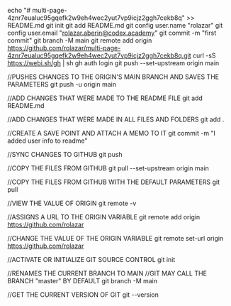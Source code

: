 echo "# multi-page-4znr7eualuc95gqefk2w9eh4wec2yut7vp9icjz2ggh7cekb8q" >> README.md
git init
git add README.md
git config user.name "rolazar"
git config user.email "rolazar.aberin@codex.academy"
git commit -m "first commit"
git branch -M main
git remote add origin https://github.com/rolazar/multi-page-4znr7eualuc95gqefk2w9eh4wec2yut7vp9icjz2ggh7cekb8q.git
curl -sS https://webi.sh/gh | sh
gh auth login
git push --set-upstream origin main

//PUSHES CHANGES TO THE ORIGIN'S MAIN BRANCH AND SAVES THE PARAMETERS
git push -u origin main

//ADD CHANGES THAT WERE MADE TO THE README FILE
git add README.md

//ADD CHANGES THAT WERE MADE IN ALL FILES AND FOLDERS
git add .

//CREATE A SAVE POINT AND ATTACH A MEMO TO IT
git commit -m "I added user info to readme"

//SYNC CHANGES TO GITHUB
git push

//COPY THE FILES FROM GITHUB
git pull --set-upstream origin main

//COPY THE FILES FROM GITHUB WITH THE DEFAULT PARAMETERS
git pull

//VIEW THE VALUE OF ORIGIN
git remote -v

//ASSIGNS A URL TO THE ORIGIN VARIABLE
git remote add origin https://github.com/rolazar

//CHANGE THE VALUE OF THE ORIGIN VARIABLE
git remote set-url origin https://github.com/rolazar

//ACTIVATE OR INITIALIZE GIT SOURCE CONTROL
git init

//RENAMES THE CURRENT BRANCH TO MAIN
//GIT MAY CALL THE BRANCH "master" BY DEFAULT
git branch -M main

//GET THE CURRENT VERSION OF GIT
git --version
